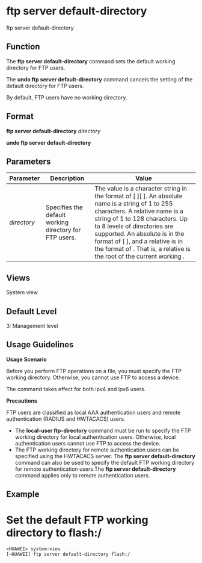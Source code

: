 ftp server default-directory
============================

ftp server default-directory

Function
--------



The **ftp server default-directory** command sets the default working directory for FTP users.

The **undo ftp server default-directory** command cancels the setting of the default directory for FTP users.



By default, FTP users have no working directory.


Format
------

**ftp server default-directory** *directory*

**undo ftp server default-directory**


Parameters
----------

| Parameter | Description | Value |
| --- | --- | --- |
| *directory* | Specifies the default working directory for FTP users. | The value is a character string in the format of [ <drive> ][ <path> ]. An absolute <path> name is a string of 1 to 255 characters. A relative <path> name is a string of 1 to 128 characters. Up to 8 levels of directories are supported.  An absolute <path> is in the format of <drive>[ <path> ], and a relative <path> is in the format of <path>. That is, a relative <path> is the root <path> of the current working <path>. |



Views
-----

System view


Default Level
-------------

3: Management level


Usage Guidelines
----------------

**Usage Scenario**

Before you perform FTP operations on a file, you must specify the FTP working directory. Otherwise, you cannot use FTP to access a device.

The command takes effect for both ipv4 and ipv6 users.

**Precautions**

FTP users are classified as local AAA authentication users and remote authentication (RADIUS and HWTACACS) users.

* The **local-user ftp-directory** command must be run to specify the FTP working directory for local authentication users. Otherwise, local authentication users cannot use FTP to access the device.
* The FTP working directory for remote authentication users can be specified using the HWTACACS server. The **ftp server default-directory** command can also be used to specify the default FTP working directory for remote authentication users.The **ftp server default-directory** command applies only to remote authentication users.

Example
-------

# Set the default FTP working directory to flash:/
```
<HUAWEI> system-view
[~HUAWEI] ftp server default-directory flash:/

```